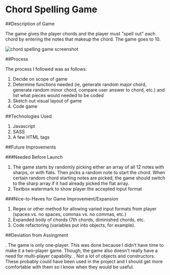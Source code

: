 # Chord Spelling Game

##Description of Game

The game gives the player chords and the player must "spell out" each chord by entering the notes that makeup the chord.  The game goes to 10.

![chord spelling game screenshot](http://i.imgur.com/6h8vFTz.png)

##Process

The process I followed was as follows:

1. Decide on scope of game
2. Determine functions needed (ie, generate random major chord, generate random minor chord, compare user answer to chord, etc.) and list what pieces would needed to be coded
3. Sketch out visual layout of game
4. Code game

##Technologies Used

1. Javascript
2. SASS
3. A few HTML tags

##Future Improvements

###Needed Before Launch

1. The game starts by randomly picking either an array of all 12 notes with sharps, or with flats.  Then picks a random note to start the chord.  When certain random chord starting notes are picked, the game should switch to the sharp array if it had already picked the flat array.
2. Textbox watermark to show player the accepted input format

###Nice-to-Haves for Game Improvement/Expansion

1. Regex or other method for allowing varied input formats from player (spaces vs. no spaces, commas vs. no commas, etc.)
2. Expanded body of chords (7th chords, diminished chords, etc.
3. Code refactoring (variables put into objects, for example).

##Deviation from Assingment

. The game is only one-player.  This was done because I didn't have time to make it a two-player game. Though, the game also doesn't really have a need for multi-player capability.
.  Not a lot of objects and constructors.  These probably could have been used in the project and I should get more comfortable with them so I know when they would be useful.









